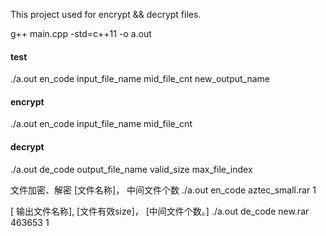 This project used for encrypt && decrypt files.


g++ main.cpp -std=c++11 -o a.out



#### test
./a.out  en_code  input_file_name    mid_file_cnt   new_output_name

#### encrypt
./a.out  en_code input_file_name  mid_file_cnt


#### decrypt
./a.out de_code output_file_name valid_size  max_file_index


文件加密、解密
 [文件名称]， 中间文件个数 
./a.out en_code aztec_small.rar 1


 [ 输出文件名称], [文件有效size]， [中间文件个数。]
./a.out de_code new.rar 463653 1
